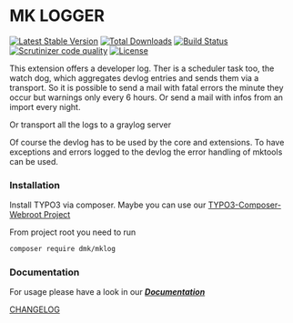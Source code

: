MK LOGGER
=========

[![Latest Stable Version](https://img.shields.io/packagist/v/dmk/mklog.svg?maxAge=3600&style=flat-square)](https://packagist.org/packages/dmk/mklog)
[![Total Downloads](https://img.shields.io/packagist/dt/dmk/mklog.svg?maxAge=3600&style=flat-square)](https://packagist.org/packages/dmk/mklog)
[![Build Status](https://img.shields.io/travis/DMKEBUSINESSGMBH/typo3-mklog.svg?maxAge=3600&style=flat-square)](https://travis-ci.org/DMKEBUSINESSGMBH/typo3-mklog)
[![Scrutinizer code quality](https://img.shields.io/scrutinizer/quality/g/DMKEBUSINESSGMBH/typo3-mklog/master?maxAge=3600&style=flat-square)](https://scrutinizer-ci.com/g/DMKEBUSINESSGMBH/typo3-mklog/?branch=master)
[![License](https://img.shields.io/packagist/l/dmk/mklog.svg?maxAge=3600&style=flat-square)](https://packagist.org/packages/dmk/mklog)


This extension offers a developer log. 
Ther is a scheduler task too, the watch dog, which aggregates devlog entries and sends them via a transport.
So it is possible to send a mail with fatal errors the minute they occur but warnings only every 6 hours. 
Or send a mail with infos from an import every night.

Or transport all the logs to a graylog server

Of course the devlog has to be used by the core and extensions.
To have exceptions and errors logged to the devlog the error handling of mktools can be used.

### Installation
Install TYPO3 via composer.
Maybe you can use our [TYPO3-Composer-Webroot Project](https://github.com/DMKEBUSINESSGMBH/typo3-composer-webroot)

From project root you need to run
```bash
composer require dmk/mklog
```

### Documentation

For usage please have a look in our **_[Documentation](Documentation/Index.md)_**

[CHANGELOG](Documentation/CHANGELOG.md)
